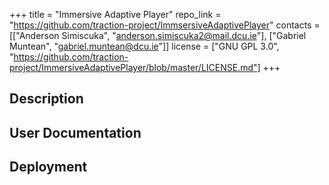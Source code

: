+++
title = "Immersive Adaptive Player"
repo_link = "https://github.com/traction-project/ImmsersiveAdaptivePlayer"
contacts = [["Anderson Simiscuka", "anderson.simiscuka2@mail.dcu.ie"], ["Gabriel Muntean", "gabriel.muntean@dcu.ie"]]
license = ["GNU GPL 3.0", "https://github.com/traction-project/ImmersiveAdaptivePlayer/blob/master/LICENSE.md"]
+++

## Description

## User Documentation

## Deployment
